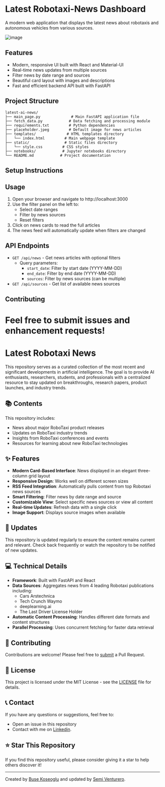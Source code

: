 # Latest Robotaxi-News Dashboard

A modern web application that displays the latest news about robotaxis and autonomous vehicles from various sources.

![image](https://github.com/user-attachments/assets/84be51f8-5088-4b40-b145-6392102badb0)


## Features

- Modern, responsive UI built with React and Material-UI
- Real-time news updates from multiple sources
- Filter news by date range and sources
- Beautiful card layout with images and descriptions
- Fast and efficient backend API built with FastAPI

## Project Structure

```
latest-ai-news/
├── main_page.py              # Main FastAPI application file
├── fetch_data.py            # Data fetching and processing module
├── requirements.txt         # Python dependencies
├── placeholder.jpeg         # Default image for news articles
├── templates/              # HTML templates directory
│   └── index.html         # Main webpage template
├── static/                # Static files directory
│   └── style.css         # CSS styles
├── notebooks/            # Jupyter notebooks directory
└── README.md            # Project documentation
```

## Setup Instructions
## Usage

1. Open your browser and navigate to http://localhost:3000
2. Use the filter panel on the left to:
   - Select date ranges
   - Filter by news sources
   - Reset filters
3. Click on news cards to read the full articles
4. The news feed will automatically update when filters are changed

## API Endpoints

- `GET /api/news` - Get news articles with optional filters
  - Query parameters:
    - `start_date`: Filter by start date (YYYY-MM-DD)
    - `end_date`: Filter by end date (YYYY-MM-DD)
    - `sources`: Filter by news sources (can be multiple)
- `GET /api/sources` - Get list of available news sources

## Contributing

Feel free to submit issues and enhancement requests!
=======

# Latest Robotaxi News

This repository serves as a curated collection of the most recent and significant developments in artificial intelligence. The goal is to provide AI enthusiasts, researchers, students, and professionals with a centralized resource to stay updated on breakthroughs, research papers, product launches, and industry trends.

## 📚 Contents

This repository includes:
- News about major RoboTaxi product releases
- Updates on RoboTaxi industry trends
- Insights from RoboTaxi conferences and events
- Resources for learning about new RoboTaxi technologies

## ✨ Features

- **Modern Card-Based Interface**: News displayed in an elegant three-column grid layout
- **Responsive Design**: Works well on different screen sizes
- **RSS Feed Integration**: Automatically pulls content from top Robotaxi news sources
- **Smart Filtering**: Filter news by date range and source
- **Customizable View**: Select specific news sources or view all content
- **Real-time Updates**: Refresh data with a single click
- **Image Support**: Displays source images when available

## 🔄 Updates

This repository is updated regularly to ensure the content remains current and relevant. Check back frequently or watch the repository to be notified of new updates.

## 💻 Technical Details

- **Framework**: Built with FastAPI and React
- **Data Sources**: Aggregates news from 4 leading Robotaxi publications including:
  - Cars Arstechnica
  - Tech Crunch Waymo
  - deeplearning.ai
  - The Last Driver License Holder
- **Automatic Content Processing**: Handles different date formats and content structures
- **Parallel Processing**: Uses concurrent fetching for faster data retrieval

## 🤝 Contributing

Contributions are welcome! Please feel free to [submit](https://github.com/venturero/Robotaxi-News/pulls) a Pull Request.

## 📝 License
This project is licensed under the MIT License - see the [LICENSE](LICENSE) file for details.

## 📞 Contact

If you have any questions or suggestions, feel free to:
- Open an issue in this repository
- Contact with me on [Linkedin]([url](https://www.linkedin.com/in/semi/)). 

## ⭐ Star This Repository

If you find this repository useful, please consider giving it a star to help others discover it!

---

Created by [Buse Koseoglu](https://github.com/busekoseoglu/) and updated by [Semi Venturero](https://github.com/busekoseoglu/).

